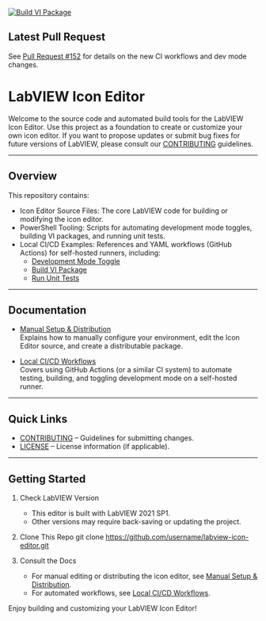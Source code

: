 [![Build VI Package](https://github.com/ni/labview-icon-editor/actions/workflows/build-vi-package.yml/badge.svg)](https://github.com/ni/labview-icon-editor/actions/workflows/build-vi-package.yml)
## Latest Pull Request 
See [Pull Request #152](https://github.com/ni/labview-icon-editor/pull/152) for details on the new CI workflows and dev mode changes.

# LabVIEW Icon Editor

Welcome to the source code and automated build tools for the LabVIEW Icon Editor. Use this project as a foundation to create or customize your own icon editor. If you want to propose updates or submit bug fixes for future versions of LabVIEW, please consult our [CONTRIBUTING](CONTRIBUTING.md) guidelines.

---

## Overview

This repository contains:
- Icon Editor Source Files: The core LabVIEW code for building or modifying the icon editor.
- PowerShell Tooling: Scripts for automating development mode toggles, building VI packages, and running unit tests.
- Local CI/CD Examples: References and YAML workflows (GitHub Actions) for self-hosted runners, including:
  - [Development Mode Toggle](docs/actions/development-mode-toggle.md)
  - [Build VI Package](https://github.com/ni/labview-icon-editor/actions/workflows/build-vi-package.yml)
  - [Run Unit Tests](https://github.com/ni/labview-icon-editor/actions/workflows/run-unit-tests.yml)

---

## Documentation

- [Manual Setup & Distribution](./docs/ManualSetup.md)  
  Explains how to manually configure your environment, edit the Icon Editor source, and create a distributable package.

- [Local CI/CD Workflows](./docs/CIWorkflows.md)  
  Covers using GitHub Actions (or a similar CI system) to automate testing, building, and toggling development mode on a self-hosted runner.

---

## Quick Links

- [CONTRIBUTING](CONTRIBUTING.md) – Guidelines for submitting changes.
- [LICENSE](LICENSE) – License information (if applicable).

---

## Getting Started

1. Check LabVIEW Version
   - This editor is built with LabVIEW 2021 SP1.
   - Other versions may require back-saving or updating the project.

2. Clone This Repo
    git clone https://github.com/username/labview-icon-editor.git

3. Consult the Docs
   - For manual editing or distributing the icon editor, see [Manual Setup & Distribution](./docs/ManualSetup.md).
   - For automated workflows, see [Local CI/CD Workflows](./docs/CIWorkflows.md).

Enjoy building and customizing your LabVIEW Icon Editor!

